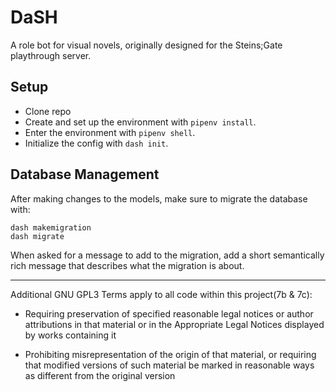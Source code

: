 # DaSH

A role bot for visual novels, originally designed for the Steins;Gate playthrough server.

## Setup

-   Clone repo
-   Create and set up the environment with `pipenv install`.
-   Enter the environment with `pipenv shell`.
-   Initialize the config with `dash init`.

## Database Management

After making changes to the models, make sure to migrate the database with:
```
dash makemigration
dash migrate
```

When asked for a message to add to the migration, add a short semantically rich message that describes what the migration is about.

---

Additional GNU GPL3 Terms apply to all code within this project(7b & 7c):

-   Requiring preservation of specified reasonable legal notices or
    author attributions in that material or in the Appropriate Legal
    Notices displayed by works containing it

-   Prohibiting misrepresentation of the origin of that material, or
    requiring that modified versions of such material be marked in
    reasonable ways as different from the original version
